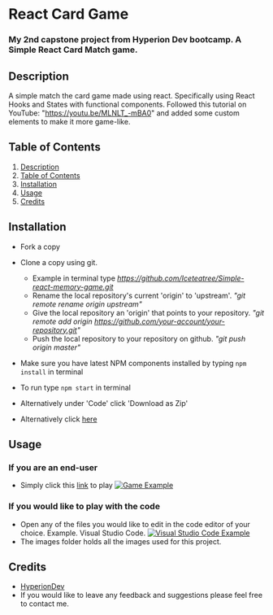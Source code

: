 # React Card Game
### My 2nd capstone project from Hyperion Dev bootcamp. A Simple React Card Match game.

## Description
A simple match the card game made using react.
Specifically using React Hooks and States with functional components.
Followed this tutorial on YouTube: "https://youtu.be/MLNLT_-mBA0" and added some
custom elements to make it more game-like.

## Table of Contents
1. [Description](#description)
2. [Table of Contents](#table-of-contents)
3. [Installation](#installation)
4. [Usage](#usage)
5. [Credits](#credits)


## Installation

* Fork a copy
* Clone a copy using git.
  * Example in terminal type *https://github.com/Iceteatree/Simple-react-memory-game.git*
  * Rename the local repository's current 'origin' to 'upstream'.
    *"git remote rename origin upstream"*
  * Give the local repository an 'origin' that points to your repository.
    *"git remote add origin https://github.com/your-account/your-repository.git"*
  * Push the local repository to your repository on github.
    *"git push origin master"*
* Make sure you have latest NPM components installed by typing ```npm install``` in terminal
* To run type ```npm start``` in terminal

* Alternatively under 'Code' click 'Download as Zip'
* Alternatively click [here](https://github.com/Iceteatree/Simple-react-memory-game/archive/main.zip)

## Usage

### If you are an end-user
* Simply click this [link](https://serene-dubinsky-fa99d3.netlify.app/) to play 
[![Game Example](https://i.postimg.cc/d3phXyyY/Screenshot-from-2021-03-18-17-42-33.png)](https://postimg.cc/ct71t6h9)
### If you would like to play with the code
* Open any of the files you would like to edit in the code editor of your choice. Example. Visual Studio Code.
[![Visual Studio Code Example](https://i.postimg.cc/rw8DHMdz/Screenshot-from-2021-03-18-17-34-13.png)](https://postimg.cc/w7GxyKQd)
* The images folder holds all the images used for this project.


## Credits
* [HyperionDev](https://www.hyperiondev.com/)
* If you would like to leave any feedback and suggestions please feel free to contact me.
